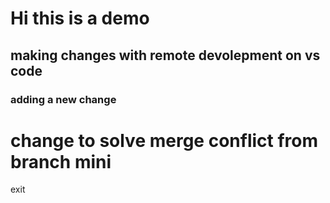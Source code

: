 # Hi this is a demo 
## making changes with remote devolepment on vs code 
### adding a new change

# change to solve merge conflict from branch mini
exit